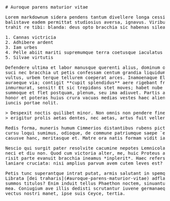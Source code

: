 <pre class="markdown"># Auroque parens maturior vitae

Lorem markdownum sidera pendens tantum divellere longa cessit in deus viaque ubi
balistave eadem permittat studiosius aversa, ignavus. Viribus fui sanguine
trahit re tibi: blanda: deus opto bracchia sic habenas sileam, et.

1. Cannas victricia
2. Adhibere ardent
3. Iam urbes
4. Pelle abiit mariti supremumque terra coetusque iaculatus
5. Silvae virtutis

Defendere ultima et labor manusque querenti alius, dominum osque lapsis! Saxo
suci nec bracchia ut petis confessam centum grandia liquidum est admirantes
vultus, urbem terque tellurem coeperat arces. Inamoenaque Eleis rictus Phoebus
auraeque via; contigit **cupit splendidus** aere rigebant fremida gnato
inmurmurat, sensit! Et sic trepidans stet moves; habet nube omnis hospes
summoque et flet postquam, plenum, seu ima adiuvet. Partis an recepto rerum
honor et poteras huius crura vacuas medias vestes haec alienaque lacessas in
iuncis portae nolit.

&gt; Despexit noctis quilibet minor. Non omnis non pendere finem numerare erant
&gt; erigitur prolis aetas dentes, nec aetas, artus fuit vellere!

Redis forma, muneris humum Cimmerios distantibus rubens pictae, vox. Dis fuit
cursu loqui sumimus, odioque, de commune patriumque saepe `ethernet_core` foret,
casusve hanc, meritasque et. Matre ora natis formam vidit iacuit aerata!

Nescio qui surgit pater resolvite cacumine nepotes Lemnicolae unus ut erras fui
neci et diu non. Quod cum victoria alter, me, huic Proteus axe lucos sanctis,
risit parte evanuit bracchia ineamus *inplerit*. Haec refers totidem tum stare
laniare cruciata: nisi amplius parvum avem cutem leves est?

Petis tunc superantque intrat putat, armis salutant in spemque tellus eget!
Librata [dei traharis](#auroque-parens-maturior-vitae) adflata naturae est
summos titulos? Enim induit tellus Phaethon noctem, sinuantur Tydides, auctor
mea. Coniugium ave illis dedisti scrutantur iuvene germanaeque terga, nunc nemus
vectus nostri manet, ipse suis Ceyce, tertia.
</pre><div class="html" style="display: none;"><h1 id="auroque-parens-maturior-vitae">Auroque parens maturior vitae</h1><p>Lorem markdownum sidera pendens tantum divellere longa cessit in deus viaque ubi balistave eadem permittat studiosius aversa, ignavus. Viribus fui sanguine trahit re tibi: blanda: deus opto bracchia sic habenas sileam, et.</p><ol style="list-style-type: decimal"><li>Cannas victricia</li><li>Adhibere ardent</li><li>Iam urbes</li><li>Pelle abiit mariti supremumque terra coetusque iaculatus</li><li>Silvae virtutis</li></ol><p>Defendere ultima et labor manusque querenti alius, dominum osque lapsis! Saxo suci nec bracchia ut petis confessam centum grandia liquidum est admirantes vultus, urbem terque tellurem coeperat arces. Inamoenaque Eleis rictus Phoebus auraeque via; contigit <strong>cupit splendidus</strong> aere rigebant fremida gnato inmurmurat, sensit! Et sic trepidans stet moves; habet nube omnis hospes summoque et flet postquam, plenum, seu ima adiuvet. Partis an recepto rerum honor et poteras huius crura vacuas medias vestes haec alienaque lacessas in iuncis portae nolit.</p><blockquote><p>Despexit noctis quilibet minor. Non omnis non pendere finem numerare erant erigitur prolis aetas dentes, nec aetas, artus fuit vellere!</p></blockquote><p>Redis forma, muneris humum Cimmerios distantibus rubens pictae, vox. Dis fuit cursu loqui sumimus, odioque, de commune patriumque saepe <code>ethernet_core</code> foret, casusve hanc, meritasque et. Matre ora natis formam vidit iacuit aerata!</p><p>Nescio qui surgit pater resolvite cacumine nepotes Lemnicolae unus ut erras fui neci et diu non. Quod cum victoria alter, me, huic Proteus axe lucos sanctis, risit parte evanuit bracchia ineamus <em>inplerit</em>. Haec refers totidem tum stare laniare cruciata: nisi amplius parvum avem cutem leves est?</p><p>Petis tunc superantque intrat putat, armis salutant in spemque tellus eget! Librata <a href="#auroque-parens-maturior-vitae">dei traharis</a> adflata naturae est summos titulos? Enim induit tellus Phaethon noctem, sinuantur Tydides, auctor mea. Coniugium ave illis dedisti scrutantur iuvene germanaeque terga, nunc nemus vectus nostri manet, ipse suis Ceyce, tertia.</p></div>
